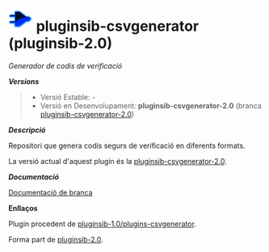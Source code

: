 # ![Logo](https://github.com/GovernIB/maven/raw/binaris/pluginsib/projectinfo_Attachments/icon.jpg) pluginsib-csvgenerator  (pluginsib-2.0)
*Generador de codis de verificació*

***Versions***

> - Versió Estable: -
> - Versió en Desenvolupament: __pluginsib-csvgenerator-2.0__ (branca [pluginsib-csvgenerator-2.0](../../tree/pluginsib-csvgenerator-2.0))

***Descripció***

Repositori que genera codis segurs de verificació en diferents formats.

La versió actual d'aquest plugin és la [pluginsib-csvgenerator-2.0](https://github.com/GovernIB/pluginsib-csvgenerator/tree/pluginsib-csvgenerator-2.0).

***Documentació***

[Documentació de branca](../../tree/pluginsib-csvgenerator-2.0#documentaci%C3%B3)

**Enllaços**

Plugin procedent de [pluginsib-1.0/plugins-csvgenerator](https://github.com/GovernIB/pluginsib/tree/pluginsib-1.0/plugins-csvgenerator).  

Forma part de [pluginsib-2.0](https://github.com/GovernIB/pluginsib/tree/pluginsib-2.0).

